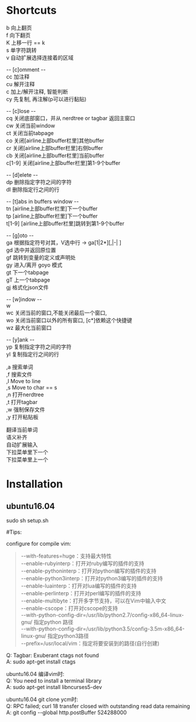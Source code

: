 
# Shortcuts  

b 向上翻页  
f 向下翻页  
K 上移一行 == k  
s 单字符跳转  
v 自动扩展选择连接着的区域  

-- [c]omment --  
cc 加注释  
cu 解开注释  
c<space> 加上/解开注释, 智能判断  
cy 先复制, 再注解(p可以进行黏贴)  

-- [c]lose --  
cq 关闭底部窗口，并从 nerdtree or tagbar 返回主窗口  
cw 关闭当前window  
ct 关闭当前tabpage  
co 关闭[airline上部buffer栏里]其他buffer  
cr 关闭[airline上部buffer栏里]右侧buffer  
cb 关闭[airline上部buffer栏里]当前buffer  
c[1-9] 关闭[airline上部buffer栏里]第1-9个buffer  

-- [d]elete --  
dp 删除指定字符之间的字符  
dl 删除指定行之间的行  

-- [t]abs in buffers window --  
tn [airline上部buffer栏里]下一个buffer  
tp [airline上部buffer栏里]下一个buffer  
t[1-9] [airline上部buffer栏里]跳转到第1-9个buffer  


-- [g]oto --  
ga 根据指定符号对其，V选中行 -> ga[1|2\*][,|-| ]  
gd 选中并返回原位置  
gf 跳转到变量的定义或声明处  
gy 进入/离开 goyo 模式  
gt 下一个tabpage  
gT 上一个tabpage  
gj 格式化json文件  

-- [w]indow --  
w <c-w>  
wc 关闭当前的窗口,不能关闭最后一个窗口,   
wo 关闭当前窗口以外的所有窗口, [c*]依赖这个快捷键  
wz 最大化当前窗口  

-- [y]ank --  
yp 复制指定字符之间的字符  
yl 复制指定行之间的行  

,a 搜索单词  
,f 搜索文件  
,l Move to line  
,s Move to char == s  
,n 打开nerdtree  
,t 打开tagbar  
,w 强制保存文件  
,y 打开粘贴板  

<c-y> 翻译当前单词  
<c-g> 语义补齐  
<c-j> 自动扩展输入  
<c-n> 下拉菜单里下一个  
<c-p> 下拉菜单里上一个  

# Installation   

## ubuntu16.04  
sudo sh setup.sh  

#Tips:  

configure for compile vim:  

> --with-features=huge：支持最大特性  
> --enable-rubyinterp：打开对ruby编写的插件的支持  
> --enable-pythoninterp：打开对python编写的插件的支持  
> --enable-python3interp：打开对python3编写的插件的支持  
> --enable-luainterp：打开对lua编写的插件的支持  
> --enable-perlinterp：打开对perl编写的插件的支持  
> --enable-multibyte：打开多字节支持，可以在Vim中输入中文  
> --enable-cscope：打开对cscope的支持  
> --with-python-config-dir=/usr/lib/python2.7/config-x86_64-linux-gnu/ 指定python 路径  
> --with-python-config-dir=/usr/lib/python3.5/config-3.5m-x86_64-linux-gnu/ 指定python3路径  
> --prefix=/usr/local/vim：指定将要安装到的路径(自行创建)  

Q: Tagbar: Exuberant ctags not found  
A: sudo apt-get install ctags  

ubuntu16.04 编译vim时:  
Q: You need to install a terminal library  
A: sudo apt-get install libncurses5-dev  

ubuntu16.04 git clone ycm时:  
Q: RPC failed; curl 18 transfer closed with outstanding read data remaining  
A: git config --global http.postBuffer 524288000  

